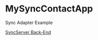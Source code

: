# MySyncContactApp
Sync Adapter Example

[SyncServer Back-End](https://github.com/mabahmani/SyncContactsBackEnd)
